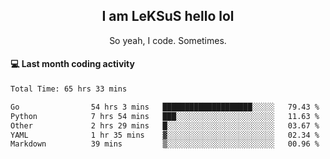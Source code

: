 <h2 align="center">I am LeKSuS hello lol</h2>
<p align="center">So yeah, I code. Sometimes.</p>

#### :computer: Last month coding activity
<!--START_SECTION:waka-->

```txt
Total Time: 65 hrs 33 mins

Go                54 hrs 3 mins   ████████████████████░░░░░   79.43 %
Python            7 hrs 54 mins   ███░░░░░░░░░░░░░░░░░░░░░░   11.63 %
Other             2 hrs 29 mins   █░░░░░░░░░░░░░░░░░░░░░░░░   03.67 %
YAML              1 hr 35 mins    ▓░░░░░░░░░░░░░░░░░░░░░░░░   02.34 %
Markdown          39 mins         ▒░░░░░░░░░░░░░░░░░░░░░░░░   00.96 %
```

<!--END_SECTION:waka-->
